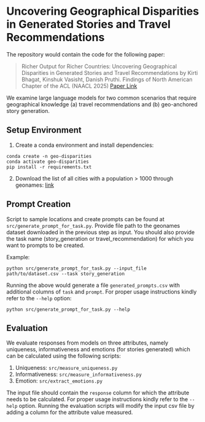# Uncovering Geographical Disparities in Generated Stories and Travel Recommendations

The repository would contain the code for the following paper: 

> Richer Output for Richer Countries: Uncovering Geographical Disparities in Generated Stories and Travel Recommendations
> by Kirti Bhagat, Kinshuk Vasisht, Danish Pruthi. 
> Findings of North American Chapter of the ACL (NAACL 2025)
> [Paper Link](https://arxiv.org/abs/2411.07320)

We examine large language models for two common scenarios that require geographical knowledge (a) travel recommendations and (b) geo-anchored story generation.

## Setup Environment
1. Create a conda environment and install dependencies:
```
conda create -n geo-disparities
conda activate geo-disparities
pip install -r requirements.txt
```

2. Download the list of all cities with a population > 1000 through geonames: [link](https://download.geonames.org/export/dump/cities1000.zip)

## Prompt Creation
Script to sample locations and create prompts can be found at `src/generate_prompt_for_task.py`. Provide file path to the geonames dataset downloaded in the previous step as input. You should also provide the task name (story_generation or travel_recommendation) for which you want to prompts to be created.

Example:
```
python src/generate_prompt_for_task.py --input_file path/to/dataset.csv --task story_generation
```

Running the above would generate a file `generated_prompts.csv` with additional columns of `task` and `prompt`. For proper usage instructions  kindly refer to the `--help` option:
```
python src/generate_prompt_for_task.py --help
```

## Evaluation
We evaluate responses from models on three attributes, namely uniqueness, informativeness and emotions (for stories generated) which can be calculated using the following scripts:
1. Uniqueness: `src/measure_uniqueness.py` 
2. Informativeness: `src/measure_informativeness.py`
3. Emotion: `src/extract_emotions.py`

The input file should contain the `response` column for which the attribute needs to be calculated. For proper usage instructions  kindly refer to the `--help` option.
Running the evaluation scripts will modify the input csv file by adding a column for the attribute value measured.
